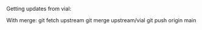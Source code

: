 Getting updates from vial:

With merge:
git fetch upstream
git merge upstream/vial
git push origin main
